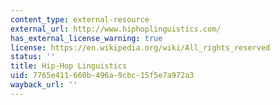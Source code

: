 ```yaml
---
content_type: external-resource
external_url: http://www.hiphoplinguistics.com/
has_external_license_warning: true
license: https://en.wikipedia.org/wiki/All_rights_reserved
status: ''
title: Hip-Hop Linguistics
uid: 7765e411-660b-496a-9cbc-15f5e7a972a3
wayback_url: ''
---
```

